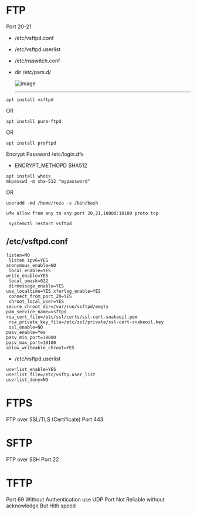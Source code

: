 # FTP
Port 20-21

* /etc/vsftpd.conf
* /etc/vsftpd.userlist



* /etc/nsswitch.conf
* dir /etc/pam.d/

  ![image](https://github.com/rezaabedi1365/LinuxConfigFile/assets/117336743/f88b87fa-9c42-48af-9154-227aeaa0e626)


  -----------------------------------------------------------------


```
apt install vsftpd
```
OR 
```
apt install pure-ftpd
```
OR
```
apt install proftpd
```

Encrypt Password
/etc/login.dfs
  * ENCRYPT_METHOPD SHA512

```
apt install whois
mkpasswd -m sha-512 "mypassword"
```
OR
```
useradd -md /home/reza -s /bin/bash 
```


```
ufw allow from any to any port 20,21,10000:10100 proto tcp
```

```
 systemctl restart vsftpd
```
## /etc/vsftpd.conf

```
listen=NO
 listen ipv6=YES 
anonymous_enable=NO
 local_enable=YES 
write_enable=YES
 local_umask=022
 dirmessage_enable=YES 
use_localtime=YES xferlog_enable=YES
 connect_from_port_20=YES
 chroot_local_user=YES 
secure_chroot_dir=/var/run/vsftpd/empty 
pam_service_name=vsftpd 
rsa_cert_file=/etc/ssl/certs/ssl-cert-snakeoil.pem
 rsa_private_key_file=/etc/ssl/private/ssl-cert-snakeoil.key
 ssl_enable=NO 
pasv_enable=Yes 
pasv_min_port=10000 
pasv_max_port=10100 
allow_writeable_chroot=YES
```
* /etc/vsftpd.userlist
```
userlist_enable=YES
userlist_file=/etc/vsftp.user_list
userlist_deny=NO
```
# FTPS
FTP over SSL/TLS (Certificate) Port 443


# SFTP
FTP over SSH Port 22

# TFTP
Port 69
Without Authentication
use UDP Port Not Reliable without acknowledge But Hith speed

